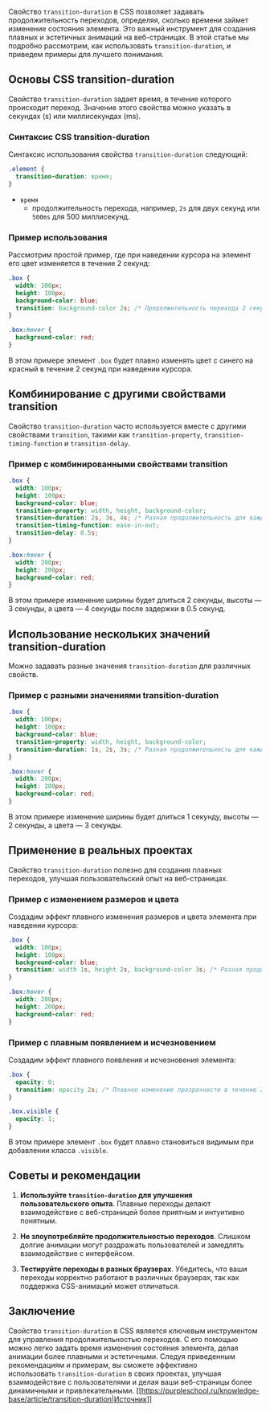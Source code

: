 
Свойство `transition-duration` в CSS позволяет задавать продолжительность переходов, определяя, сколько времени займет изменение состояния элемента. Это важный инструмент для создания плавных и эстетичных анимаций на веб-страницах. В этой статье мы подробно рассмотрим, как использовать `transition-duration`, и приведем примеры для лучшего понимания.

## Основы CSS transition-duration

Свойство `transition-duration` задает время, в течение которого происходит переход. Значение этого свойства можно указать в секундах (s) или миллисекундах (ms).

### Синтаксис CSS transition-duration

Синтаксис использования свойства `transition-duration` следующий:

```css
.element {
  transition-duration: время;
}
```

- `время` 
    - продолжительность перехода, например, `2s` для двух секунд или `500ms` для 500 миллисекунд.

### Пример использования

Рассмотрим простой пример, где при наведении курсора на элемент его цвет изменяется в течение 2 секунд:

```css
.box {
  width: 100px;
  height: 100px;
  background-color: blue;
  transition: background-color 2s; /* Продолжительность перехода 2 секунды */
}

.box:hover {
  background-color: red;
}
```

В этом примере элемент `.box` будет плавно изменять цвет с синего на красный в течение 2 секунд при наведении курсора.

## Комбинирование с другими свойствами transition

Свойство `transition-duration` часто используется вместе с другими свойствами `transition`, такими как `transition-property`, `transition-timing-function` и `transition-delay`.

### Пример с комбинированными свойствами transition

```css
.box {
  width: 100px;
  height: 100px;
  background-color: blue;
  transition-property: width, height, background-color;
  transition-duration: 2s, 3s, 4s; /* Разная продолжительность для каждого свойства */
  transition-timing-function: ease-in-out;
  transition-delay: 0.5s;
}

.box:hover {
  width: 200px;
  height: 200px;
  background-color: red;
}
```

В этом примере изменение ширины будет длиться 2 секунды, высоты — 3 секунды, а цвета — 4 секунды после задержки в 0.5 секунд.

## Использование нескольких значений transition-duration

Можно задавать разные значения `transition-duration` для различных свойств.

### Пример с разными значениями transition-duration

```css
.box {
  width: 100px;
  height: 100px;
  background-color: blue;
  transition-property: width, height, background-color;
  transition-duration: 1s, 2s, 3s; /* Разная продолжительность для каждого свойства */
}

.box:hover {
  width: 200px;
  height: 200px;
  background-color: red;
}
```

В этом примере изменение ширины будет длиться 1 секунду, высоты — 2 секунды, а цвета — 3 секунды.

## Применение в реальных проектах

Свойство `transition-duration` полезно для создания плавных переходов, улучшая пользовательский опыт на веб-страницах.

### Пример с изменением размеров и цвета

Создадим эффект плавного изменения размеров и цвета элемента при наведении курсора:

```css
.box {
  width: 100px;
  height: 100px;
  background-color: blue;
  transition: width 1s, height 2s, background-color 3s; /* Разная продолжительность для каждого свойства */
}

.box:hover {
  width: 200px;
  height: 200px;
  background-color: red;
}
```

### Пример с плавным появлением и исчезновением

Создадим эффект плавного появления и исчезновения элемента:

```css
.box {
  opacity: 0;
  transition: opacity 2s; /* Плавное изменение прозрачности в течение 2 секунд */
}

.box.visible {
  opacity: 1;
}
```

В этом примере элемент `.box` будет плавно становиться видимым при добавлении класса `.visible`.

## Советы и рекомендации

1. **Используйте `transition-duration` для улучшения пользовательского опыта**. Плавные переходы делают взаимодействие с веб-страницей более приятным и интуитивно понятным.
    
2. **Не злоупотребляйте продолжительностью переходов**. Слишком долгие анимации могут раздражать пользователей и замедлять взаимодействие с интерфейсом.
    
3. **Тестируйте переходы в разных браузерах**. Убедитесь, что ваши переходы корректно работают в различных браузерах, так как поддержка CSS-анимаций может отличаться.
    

## Заключение

Свойство `transition-duration` в CSS является ключевым инструментом для управления продолжительностью переходов. С его помощью можно легко задать время изменения состояния элемента, делая анимации более плавными и эстетичными. Следуя приведенным рекомендациям и примерам, вы сможете эффективно использовать `transition-duration` в своих проектах, улучшая взаимодействие с пользователями и делая ваши веб-страницы более динамичными и привлекательными.
[[https://purpleschool.ru/knowledge-base/article/transition-duration|Источник]]
